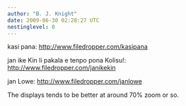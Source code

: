 ```yaml
---
author: "B. J. Knight"
date: 2009-06-30 02:28:27 UTC
nestinglevel: 0
---
```

kasi pana: http://www.filedropper.com/kasipana  
  
jan ike Kin li pakala e tenpo pona Kolisu!: http://www.filedropper.com/janikekin  
  
jan Lowe: http://www.filedropper.com/janlowe  
  
The displays tends to be better at around 70% zoom or so.